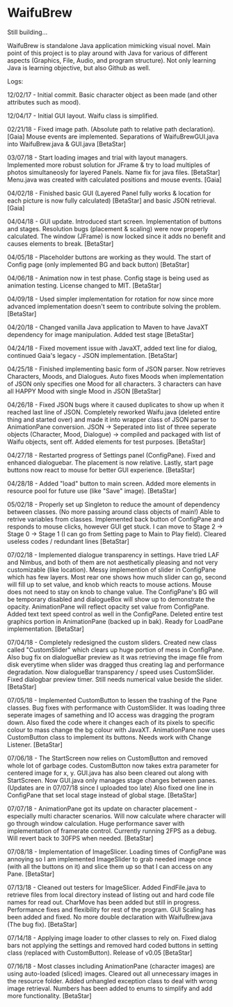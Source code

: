 # WaifuBrew

Still building...

WaifuBrew is standalone Java application mimicking visual novel. Main point of this project is to play around with Java for various of different aspects (Graphics, File, Audio, and program structure). Not only learning Java is learning objective, but also Github as well.

Logs:

12/02/17 - Initial commit. Basic character object as been made (and other attributes such as mood).

12/04/17 - Initial GUI layout. Waifu class is simplified.

02/21/18 - Fixed image path. (Absolute path to relative path declaration). [Gaia] Mouse events are implemented. Separations of WaifuBrewGUI.java into WaifuBrew.java & GUI.java [BetaStar]

03/07/18 - Start loading images and trial with layout managers. Implemented more robust solution for JFrame & try to load multiples of photos simultaneosly for layered Panels. Name fix for java files. [BetaStar] Menu.java was created with calculated positions and mouse events. [Gaia]

04/02/18 - Finished basic GUI (Layered Panel fully works & location for each picture is now fully calculated) [BetaStar] and basic JSON retrieval. [Gaia]

04/04/18 - GUI update. Introduced start screen. Implementation of buttons and stages. Resolution bugs (placement & scaling) were now properly calculated. The window (JFrame) is now locked since it adds no benefit and causes elements to break. [BetaStar]

04/05/18 - Placeholder buttons are working as they would. The start of Config page (only implemented BG and back button) [BetaStar]

04/06/18 - Animation now in test phase. Config stage is being used as animation testing. License changed to MIT. [BetaStar]

04/09/18 - Used simpler implementation for rotation for now since more advanced implementation doesn't seem to contribute solving the problem. [BetaStar]

04/20/18 - Changed vanilla Java application to Maven to have JavaXT dependency for image manipulation. Added test stage [BetaStar]

04/24/18 - Fixed movement issue with JavaXT, added text line for dialog, continued Gaia's legacy - JSON implementation. [BetaStar]

04/25/18 - Finished implementing basic form of JSON parser. Now retrieves Characters, Moods, and Dialogues. Auto fixes Moods when implementation of JSON only specifies one Mood for all characters. 3 characters can have all HAPPY Mood with single Mood in JSON [BetaStar]

04/26/18 - Fixed JSON bugs where it caused duplicates to show up when it reached last line of JSON. Completely reworked Waifu.java (deleted entire thing and started over) and made it into wrapper class of JSON parser to AnimationPane conversion. JSON -> Seperated into list of three seperate objects (Character, Mood, Dialogue) -> compiled and packaged with list of Waifu objects, sent off. Added elements for test purposes. [BetaStar]

04/27/18 - Restarted progress of Settings panel (ConfigPane). Fixed and enhanced dialoguebar. The placement is now relative. Lastly, start page buttons now react to mouse for better GUI experience. [BetaStar]

04/28/18 - Added "load" button to main screen. Added more elements in resource pool for future use (like "Save" image). [BetaStar]

05/02/18 - Properly set up Singleton to reduce the amount of dependency between classes. (No more passing around class objects of main!) Able to retrive variables from classes. Implemented back button of ConfigPane and responds to mouse clicks, however GUI get stuck. I can move to Stage 2 -> Stage 0 -> Stage 1 (I can go from Setting page to Main to Play field). Cleared useless codes / redundant lines [BetaStar]

07/02/18 - Implemented dialogue transparency in settings. Have tried LAF and Nimbus, and both of them are not aesthetically pleasing and not very customizable (like location). Messy implemention of slider in ConfigPane which has few layers. Most rear one shows how much slider can go, second will fill up to set value, and knob which reacts to mouse actions. Mouse does not need to stay on knob to change value. The ConfigPane's BG will be temporary disabled and dialogueBox will show up to demonstrate the opacity. AnimationPane will reflect opacity set value from ConfigPane. Added text text speed control as well in the ConfigPane. Deleted entire test graphics portion in AnimationPane (backed up in bak). Ready for LoadPane implementation. [BetaStar]

07/04/18 - Completely redesigned the custom sliders. Created new class called "CustomSlider" which clears up huge portion of mess in ConfigPane. Also bug fix on dialogueBar preview as it was retrieving the image file from disk everytime when slider was dragged thus creating lag and performance degradation. Now dialogueBar transparency / speed uses CustomSlider. Fixed dialogbar preview timer. Still needs numerical value beside the slider. [BetaStar]

07/05/18 - Implemented CustomButton to lessen the trashing of the Pane classes. Bug fixes with performance with CustomSlider. It was loading three seperate images of samething and IO access was dragging the program down. Also fixed the code where it changes each of its pixels to specific colour to mass change the bg colour with JavaXT. AnimationPane now uses CustomButton class to implement its buttons. Needs work with Change Listener. [BetaStar]

07/06/18 - The StartScreen now relies on CustomButton and removed whole lot of garbage codes. CustomButton now takes extra parameter for centered image for x, y. GUI.java has also been cleared out along with StartScreen. Now GUI.java only manages stage changes between panes. (Updates are in 07/07/18 since I uploaded too late) Also fixed one line in ConfigPane that set local stage instead of global stage. [BetaStar]

07/07/18 - AnimationPane got its update on character placement - especially multi character scenarios. Will now calculate where character will go through window calculation. Huge performance saver with implementation of framerate control. Currently running 2FPS as a debug. Will revert back to 30FPS when needed. [BetaStar]

07/08/18 - Implementation of ImageSlicer. Loading times of ConfigPane was annoying so I am implemented ImageSlider to grab needed image once (with all the buttons on it) and slice them up so that I can access on any Pane. [BetaStar]

07/13/18 - Cleaned out testers for ImageSlicer. Added FindFile.java to retrieve files from local directory instead of listing out and hard code file names for read out. CharMove has been added but still in progress. Performance fixes and flexibility for rest of the program. GUI Scaling has been added and fixed. No more double declaration with WaifuBrew.java (The bug fix). [BetaStar]

07/14/18 - Applying image loader to other classes to rely on. Fixed dialog bars not applying the settings and removed hard coded buttons in setting class (replaced with CustomButton). Release of v0.05 [BetaStar]

07/16/18 - Most classes including AnimationPane (character images) are using auto-loaded (sliced) images. Cleared out all unnecessary images in the resource folder. Added unhangled exception class to deal with wrong image retrieval. Numbers has been added to enums to simplify and add more functionality. [BetaStar]
